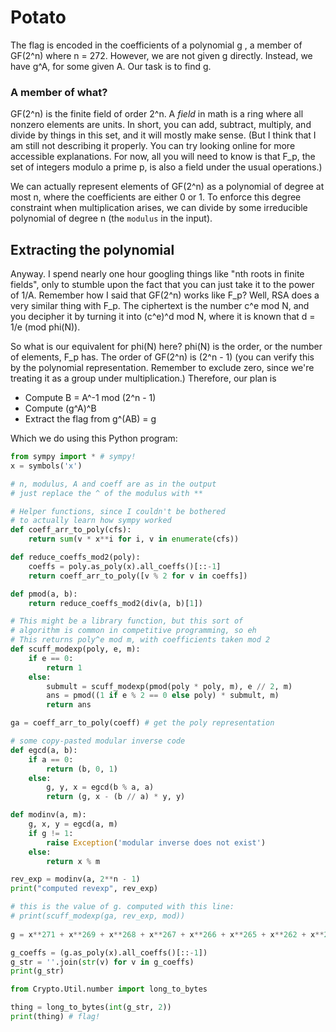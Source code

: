 
# Potato

The flag is encoded in the coefficients of a polynomial g
, a member of GF(2^n) where n = 272. However, we are not given g directly. Instead, we have g^A, for some given A.
Our task is to find g.

### A member of what?

GF(2^n) is the finite field of order 2^n. A _field_ in math is
a ring where all nonzero elements are units. In short, you can
add, subtract, multiply, and divide by things in this set, and 
it will mostly make sense. (But I think that I am still not describing it properly. You can try looking online for more accessible explanations. For now, all you will need to know is that F_p, the set of integers modulo a prime p, is also a field under the usual operations.)

We can actually represent elements of GF(2^n) as a polynomial of degree at most n, where the coefficients are either 0 or 1. 
To enforce this degree constraint when multiplication arises,
we can divide by some irreducible polynomial of degree n (the 
`modulus` in the input).

## Extracting the polynomial

Anyway. I spend nearly one hour googling things like "nth
roots in finite fields", only to stumble upon the fact that
you can just take it to the power of 1/A. Remember how I said that GF(2^n) works like F_p? Well, RSA does a very similar thing
with F_p. The ciphertext is the number c^e mod N, and you decipher it by turning it into (c^e)^d mod N, where it is known that d = 1/e (mod phi(N)). 

So what is our equivalent for phi(N) here? phi(N) is the order, or the number of elements, F_p has. The order of GF(2^n) is (2^n - 1) (you can verify this by the polynomial representation. Remember to exclude zero, since we're treating it as a group under multiplication.) Therefore, our plan is

- Compute B = A^-1 mod (2^n - 1)
- Compute (g^A)^B 
- Extract the flag from g^(AB) = g

Which we do using this Python program:

```python
from sympy import * # sympy!
x = symbols('x')

# n, modulus, A and coeff are as in the output
# just replace the ^ of the modulus with **

# Helper functions, since I couldn't be bothered
# to actually learn how sympy worked
def coeff_arr_to_poly(cfs):
    return sum(v * x**i for i, v in enumerate(cfs))

def reduce_coeffs_mod2(poly):
    coeffs = poly.as_poly(x).all_coeffs()[::-1]
    return coeff_arr_to_poly([v % 2 for v in coeffs])

def pmod(a, b):
    return reduce_coeffs_mod2(div(a, b)[1])

# This might be a library function, but this sort of
# algorithm is common in competitive programming, so eh
# This returns poly^e mod m, with coefficients taken mod 2
def scuff_modexp(poly, e, m):
    if e == 0: 
        return 1
    else:
        submult = scuff_modexp(pmod(poly * poly, m), e // 2, m)
        ans = pmod((1 if e % 2 == 0 else poly) * submult, m)
        return ans

ga = coeff_arr_to_poly(coeff) # get the poly representation

# some copy-pasted modular inverse code
def egcd(a, b):
    if a == 0:
        return (b, 0, 1)
    else:
        g, y, x = egcd(b % a, a)
        return (g, x - (b // a) * y, y)

def modinv(a, m):
    g, x, y = egcd(a, m)
    if g != 1:
        raise Exception('modular inverse does not exist')
    else:
        return x % m

rev_exp = modinv(a, 2**n - 1)
print("computed revexp", rev_exp)

# this is the value of g. computed with this line:
# print(scuff_modexp(ga, rev_exp, mod))
 
g = x**271 + x**269 + x**268 + x**267 + x**266 + x**265 + x**262 + x**259 + x**257 + x**251 + x**250 + x**247 + x**244 + x**241 + x**238 + x**235 + x**233 + x**231 + x**230 + x**227 + x**226 + x**219 + x**217 + x**215 + x**213 + x**211 + x**210 + x**209 + x**207 + x**206 + x**203 + x**201 + x**199 + x**198 + x**197 + x**196 + x**195 + x**193 + x**191 + x**190 + x**187 + x**186 + x**182 + x**179 + x**178 + x**177 + x**175 + x**169 + x**167 + x**166 + x**165 + x**164 + x**163 + x**161 + x**159 + x**157 + x**155 + x**154 + x**149 + x**148 + x**146 + x**145 + x**143 + x**138 + x**137 + x**135 + x**131 + x**130 + x**127 + x**125 + x**124 + x**121 + x**115 + x**114 + x**110 + x**109 + x**108 + x**106 + x**105 + x**103 + x**100 + x**99 + x**98 + x**97 + x**93 + x**92 + x**90 + x**89 + x**83 + x**82 + x**75 + x**73 + x**71 + x**70 + x**68 + x**67 + x**66 + x**65 + x**63 + x**62 + x**59 + x**58 + x**57 + x**53 + x**51 + x**50 + x**49 + x**47 + x**42 + x**41 + x**36 + x**34 + x**33 + x**31 + x**28 + x**27 + x**26 + x**25 + x**23 + x**21 + x**18 + x**17 + x**14 + x**11 + x**10 + x**9 + x**7 + x**6 + x**5 + x**2 + x

g_coeffs = (g.as_poly(x).all_coeffs()[::-1])
g_str = ''.join(str(v) for v in g_coeffs)
print(g_str)

from Crypto.Util.number import long_to_bytes

thing = long_to_bytes(int(g_str, 2))
print(thing) # flag!
```